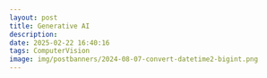 ```yaml
---
layout: post
title: Generative AI
description:
date: 2025-02-22 16:40:16
tags: ComputerVision
image: img/postbanners/2024-08-07-convert-datetime2-bigint.png
---
```


